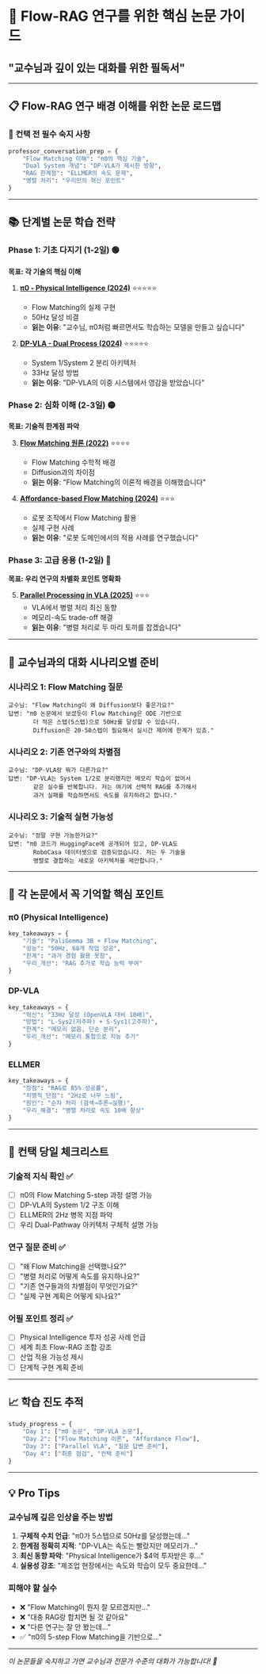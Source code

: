 # 🚀 Flow-RAG 연구를 위한 핵심 논문 가이드
## "교수님과 깊이 있는 대화를 위한 필독서"

---

## 📋 **Flow-RAG 연구 배경 이해를 위한 논문 로드맵**

### 🎯 **컨택 전 필수 숙지 사항**
```python
professor_conversation_prep = {
    "Flow Matching 이해": "π0의 핵심 기술",
    "Dual System 개념": "DP-VLA가 제시한 방향",
    "RAG 한계점": "ELLMER의 속도 문제",
    "병렬 처리": "우리만의 혁신 포인트"
}
```

---

## 📚 **단계별 논문 학습 전략**

### **Phase 1: 기초 다지기 (1-2일)** 🟢
**목표: 각 기술의 핵심 이해**

1. **[π0 - Physical Intelligence (2024)](./Phase1_01_Pi0_2024.md)** ⭐⭐⭐⭐⭐
   - Flow Matching의 실제 구현
   - 50Hz 달성 비결
   - **읽는 이유**: "교수님, π0처럼 빠르면서도 학습하는 모델을 만들고 싶습니다"

2. **[DP-VLA - Dual Process (2024)](./Phase1_02_DPVLA_2024.md)** ⭐⭐⭐⭐⭐
   - System 1/System 2 분리 아키텍처
   - 33Hz 달성 방법
   - **읽는 이유**: "DP-VLA의 이중 시스템에서 영감을 받았습니다"

### **Phase 2: 심화 이해 (2-3일)** 🟡
**목표: 기술적 한계점 파악**

3. **[Flow Matching 원론 (2022)](./Phase2_01_FlowMatching_Theory.md)** ⭐⭐⭐⭐
   - Flow Matching 수학적 배경
   - Diffusion과의 차이점
   - **읽는 이유**: "Flow Matching의 이론적 배경을 이해했습니다"

4. **[Affordance-based Flow Matching (2024)](./Phase2_02_Affordance_Flow.md)** ⭐⭐⭐
   - 로봇 조작에서 Flow Matching 활용
   - 실제 구현 사례
   - **읽는 이유**: "로봇 도메인에서의 적용 사례를 연구했습니다"

### **Phase 3: 고급 응용 (1-2일)** 🔴
**목표: 우리 연구의 차별화 포인트 명확화**

5. **[Parallel Processing in VLA (2025)](./Phase3_01_Parallel_VLA.md)** ⭐⭐⭐
   - VLA에서 병렬 처리 최신 동향
   - 메모리-속도 trade-off 해결
   - **읽는 이유**: "병렬 처리로 두 마리 토끼를 잡겠습니다"

---

## 💬 **교수님과의 대화 시나리오별 준비**

### **시나리오 1: Flow Matching 질문**
```
교수님: "Flow Matching이 왜 Diffusion보다 좋은가요?"
답변: "π0 논문에서 보셨듯이 Flow Matching은 ODE 기반으로 
       더 적은 스텝(5스텝)으로 50Hz를 달성할 수 있습니다. 
       Diffusion은 20-50스텝이 필요해서 실시간 제어에 한계가 있죠."
```

### **시나리오 2: 기존 연구와의 차별점**
```
교수님: "DP-VLA랑 뭐가 다른가요?"
답변: "DP-VLA는 System 1/2로 분리했지만 메모리 학습이 없어서 
       같은 실수를 반복합니다. 저는 여기에 선택적 RAG를 추가해서
       과거 실패를 학습하면서도 속도를 유지하려고 합니다."
```

### **시나리오 3: 기술적 실현 가능성**
```
교수님: "정말 구현 가능한가요?"
답변: "π0 코드가 HuggingFace에 공개되어 있고, DP-VLA도 
       RoboCasa 데이터셋으로 검증되었습니다. 저는 두 기술을 
       병렬로 결합하는 새로운 아키텍처를 제안합니다."
```

---

## 📖 **각 논문에서 꼭 기억할 핵심 포인트**

### **π0 (Physical Intelligence)**
```python
key_takeaways = {
    "기술": "PaliGemma 3B + Flow Matching",
    "성능": "50Hz, 68개 작업 성공",
    "한계": "과거 경험 활용 못함",
    "우리_개선": "RAG 추가로 학습 능력 부여"
}
```

### **DP-VLA**
```python
key_takeaways = {
    "혁신": "33Hz 달성 (OpenVLA 대비 10배)",
    "방법": "L-Sys2(저주파) + S-Sys1(고주파)",
    "한계": "메모리 없음, 단순 분리",
    "우리_개선": "메모리 통합으로 지능 추가"
}
```

### **ELLMER**
```python
key_takeaways = {
    "장점": "RAG로 85% 성공률",
    "치명적_단점": "2Hz로 너무 느림",
    "원인": "순차 처리 (검색→추론→실행)",
    "우리_해결": "병렬 처리로 속도 10배 향상"
}
```

---

## 🎯 **컨택 당일 체크리스트**

### **기술적 지식 확인** ✅
- [ ] π0의 Flow Matching 5-step 과정 설명 가능
- [ ] DP-VLA의 System 1/2 구조 이해
- [ ] ELLMER의 2Hz 병목 지점 파악
- [ ] 우리 Dual-Pathway 아키텍처 구체적 설명 가능

### **연구 질문 준비** ✅
- [ ] "왜 Flow Matching을 선택했나요?"
- [ ] "병렬 처리로 어떻게 속도를 유지하나요?"
- [ ] "기존 연구들과의 차별점이 무엇인가요?"
- [ ] "실제 구현 계획은 어떻게 되나요?"

### **어필 포인트 정리** ✅
- [ ] Physical Intelligence 투자 성공 사례 언급
- [ ] 세계 최초 Flow-RAG 조합 강조
- [ ] 산업 적용 가능성 제시
- [ ] 단계적 구현 계획 준비

---

## 📈 **학습 진도 추적**

```python
study_progress = {
    "Day 1": ["π0 논문", "DP-VLA 논문"],
    "Day 2": ["Flow Matching 이론", "Affordance Flow"],
    "Day 3": ["Parallel VLA", "질문 답변 준비"],
    "Day 4": ["최종 점검", "컨택 준비"]
}
```

---

## 💡 **Pro Tips**

### **교수님께 깊은 인상을 주는 방법**
1. **구체적 수치 언급**: "π0가 5스텝으로 50Hz를 달성했는데..."
2. **한계점 정확히 지적**: "DP-VLA는 속도는 빨랐지만 메모리가..."  
3. **최신 동향 파악**: "Physical Intelligence가 $4억 투자받은 후..."
4. **실용성 강조**: "제조업 현장에서는 속도와 학습이 모두 중요한데..."

### **피해야 할 실수**
- ❌ "Flow Matching이 뭔지 잘 모르겠지만..."
- ❌ "대충 RAG랑 합치면 될 것 같아요"
- ❌ "다른 연구는 잘 안 봤는데..."
- ✅ "π0의 5-step Flow Matching을 기반으로..."

---

*이 논문들을 숙지하고 가면 교수님과 전문가 수준의 대화가 가능합니다! 🚀*